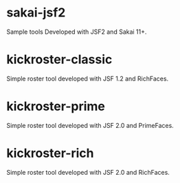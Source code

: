 # sakai-jsf2
Sample tools Developed with JSF2 and Sakai 11+.

# kickroster-classic
Simple roster tool developed with JSF 1.2 and RichFaces.

# kickroster-prime
Simple roster tool developed with JSF 2.0 and PrimeFaces.

# kickroster-rich
Simple roster tool developed with JSF 2.0 and RichFaces.

